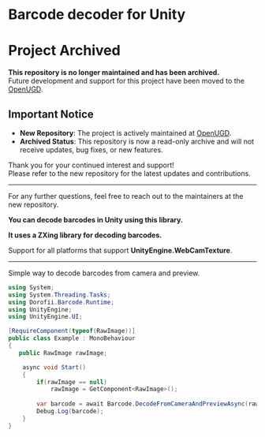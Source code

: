 # Barcode decoder for Unity

# Project Archived

**This repository is no longer maintained and has been archived.**  
Future development and support for this project have been moved to the [OpenUGD](https://github.com/openugd).

## Important Notice

- **New Repository**: The project is actively maintained at [OpenUGD](https://github.com/openugd/upm-barcode).
- **Archived Status**: This repository is now a read-only archive and will not receive updates, bug fixes, or new features.

Thank you for your continued interest and support!  
Please refer to the new repository for the latest updates and contributions.

---

For any further questions, feel free to reach out to the maintainers at the new repository.

**You can decode barcodes in Unity using this library.**

**It uses a ZXing library for decoding barcodes.**

Support for all platforms that support **UnityEngine.WebCamTexture**.

---

Simple way to decode barcodes from camera and preview.
```csharp
using System;
using System.Threading.Tasks;
using Dorofii.Barcode.Runtime;
using UnityEngine;
using UnityEngine.UI;

[RequireComponent(typeof(RawImage))]
public class Example : MonoBehaviour
{
   public RawImage rawImage;

    async void Start()
    {
        if(rawImage == null)
            rawImage = GetComponent<RawImage>();
        
        var barcode = await Barcode.DecodeFromCameraAndPreviewAsync(rawImage);
        Debug.Log(barcode);
    }
}
```
